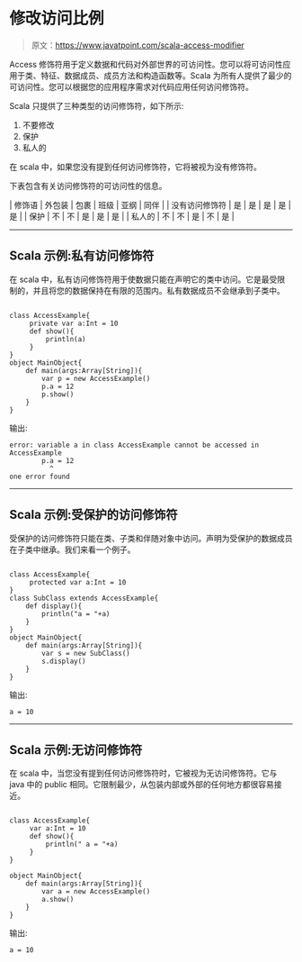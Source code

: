 # 修改访问比例

> 原文：<https://www.javatpoint.com/scala-access-modifier>

Access 修饰符用于定义数据和代码对外部世界的可访问性。您可以将可访问性应用于类、特征、数据成员、成员方法和构造函数等。Scala 为所有人提供了最少的可访问性。您可以根据您的应用程序需求对代码应用任何访问修饰符。

Scala 只提供了三种类型的访问修饰符，如下所示:

1.  不要修改
2.  保护
3.  私人的

在 scala 中，如果您没有提到任何访问修饰符，它将被视为没有修饰符。

下表包含有关访问修饰符的可访问性的信息。

| 修饰语 | 外包装 | 包裹 | 班级 | 亚纲 | 同伴 |
| 没有访问修饰符 | 是 | 是 | 是 | 是 | 是 |
| 保护 | 不 | 不 | 是 | 是 | 是 |
| 私人的 | 不 | 不 | 是 | 不 | 是 |

* * *

## Scala 示例:私有访问修饰符

在 scala 中，私有访问修饰符用于使数据只能在声明它的类中访问。它是最受限制的，并且将您的数据保持在有限的范围内。私有数据成员不会继承到子类中。

```

class AccessExample{
     private var a:Int = 10
     def show(){
         println(a)
     }
}
object MainObject{
    def main(args:Array[String]){
        var p = new AccessExample()
        p.a = 12
        p.show()
    }
}

```

输出:

```
error: variable a in class AccessExample cannot be accessed in AccessExample
        p.a = 12
          ^
one error found

```

* * *

## Scala 示例:受保护的访问修饰符

受保护的访问修饰符只能在类、子类和伴随对象中访问。声明为受保护的数据成员在子类中继承。我们来看一个例子。

```

class AccessExample{
     protected var a:Int = 10
}
class SubClass extends AccessExample{
    def display(){
        println("a = "+a)
    }
}
object MainObject{
    def main(args:Array[String]){
        var s = new SubClass()
        s.display()
    }
}

```

输出:

```
a = 10 

```

* * *

## Scala 示例:无访问修饰符

在 scala 中，当您没有提到任何访问修饰符时，它被视为无访问修饰符。它与 java 中的 public 相同。它限制最少，从包装内部或外部的任何地方都很容易接近。

```

class AccessExample{
     var a:Int = 10
     def show(){
         println(" a = "+a)
     }
}

object MainObject{
    def main(args:Array[String]){
        var a = new AccessExample()
        a.show()
    }
}

```

输出:

```
a = 10

```